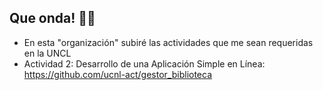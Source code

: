## Que onda! 🙋‍♂️
- En esta "organización" subiré las actividades que me sean requeridas en la UNCL
- Actividad 2: Desarrollo de una Aplicación Simple en Línea: https://github.com/ucnl-act/gestor_biblioteca
<!--

**Here are some ideas to get you started:**

🙋‍♀️ A short introduction - what is your organization all about?
🌈 Contribution guidelines - how can the community get involved?
👩‍💻 Useful resources - where can the community find your docs? Is there anything else the community should know?
🍿 Fun facts - what does your team eat for breakfast?
🧙 Remember, you can do mighty things with the power of [Markdown](https://docs.github.com/github/writing-on-github/getting-started-with-writing-and-formatting-on-github/basic-writing-and-formatting-syntax)
-->
